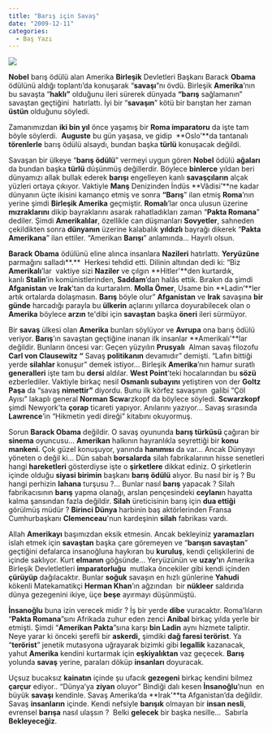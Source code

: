 ```yaml
---
title: "Barış için Savaş"
date: "2009-12-11"
categories: 
  - Baş Yazı
---
```


**![](../uploads/image/obamaMOS0202_468x558.jpg)**

**Nobel** barış ödülü alan Amerika **Birleşik** Devletleri Başkanı Barack **Obama** ödülünü aldığı toplantı’da konuşarak “**savaşı**”nı övdü. Birleşik **Amerika**’nın bu savaşta “**haklı”** olduğunu ileri sürerek dünyada **“barış** sağlamanın” savaştan geçtiğini  hatırlattı. İyi bir “**savaşın**” kötü bir barıştan her zaman **üstün** olduğunu söyledi.

Zamanımızdan **iki bin yıl** önce yaşamış bir **Roma imparatoru** da işte tam  böyle söylerdi.  **Auguste** bu gün yaşasa, ve gidip  **Oslo’**da tantanalı **törenlerle** barış ödülü alsaydı, bundan başka **türlü** konuşacak değildi.

Savaşan bir ülkeye “**barış ödülü**” vermeyi uygun gören **Nobel** ödülü **ağaları** da bundan başka **türlü** düşünmüş değillerdir. Böylece **binlerce** yıldan beri dünyamızı allak bullak ederek **barışı** engelleyen kanlı **savaşçıların** alçak yüzleri ortaya çıkıyor. Vaktiyle **Manş** Denizinden İndüs **Vâdisi’**ne kadar dünyanın üçte ikisini kamanço etmiş ve sonra **“Barış**” ilan etmiş **Roma**’nın yerine şimdi **Birleşik Amerika** geçmiştir. **Romalı**’lar onca ulusun üzerine **mızraklarını** dikip bayraklarını asarak rahatladıkları zaman “**Pakta Romana**” dediler. Şimdi **Amerikalılar**, özellikle can düşmanları **Sovyetler**, sahneden çekildikten sonra **dünyanın** üzerine kalabalık **yıldızlı** bayrağı dikerek “**Pakta Amerikana**” ilan ettiler. “Amerikan **Barışı**” anlamında... Hayırlı olsun.

**Barack Obama** ödülünü eline alınca insanlara **Nazileri** hatırlattı. **Yeryüzüne** parmağını salladı**.**  Herkesi tehdid etti. Dilinin altından dedi ki: “Biz **Amerikalı**’lar  vaktiye sizi **Naziler** ve çılgın **Hitler'**den kurtardık, kanlı **Stalin**’in komünistlerinden, **Saddam**’dan halâs ettik. Bırakın da şimdi **Afganistan** ve **Irak**'tan da kurtaralım. **Molla Ömer**, Usame bin **Ladin’**ler artık ortalarda dolaşmasın. **Barış** böyle olur” **Afganistan** ve **Irak** savaşına **bir günde** harcadığı parayla bu **ülkerin** açlarını yıllarca doyurabilecek olan o **Amerika** böylece **arzın** te'dibi için **savaştan** başka **öneri** ileri sürmüyor.

Bir **savaş** ülkesi olan **Amerika** bunları söylüyor ve **Avrupa** ona barış ödülü veriyor. **Barış**’ın savaştan geçtiğine inanan ilk insanlar **Amerikalı'**lar değildir. Bunların öncesi var: Geçen yüzyılın **Prusyalı**  Alman savaş filozofu **Carl von Clausewitz “** Savaş **politikanın** devamıdır” demişti. “Lafın bittiği yerde **silahlar** konuşur” demek istiyor… Birleşik **Amerika**’nın hamur suratlı **generalleri** işte tam bu **dersi** aldılar. **West Point**’teki hocalarından bu **sözü** ezberlediler. Vaktiyle birkaç nesil **Osmanlı subayını** yetiştiren von der **Goltz Paşa** da “savaş **nimettir”** diyordu. Bunu ilk körfez savaşının  galibi “Çöl Ayısı” lakaplı general **Norman Scwa**rzkopf da böylece söyledi. **Scwarzkopf** şimdi Newyork’ta **çorap** ticareti yapıyor. Anılarını yazıyor... Savaş sırasında **Lawrence**’in “Hikmetin yedi direği” kitabını okuyormuş.

Sorun **Barack Obama** değildir. O savaş oyununda **barış türküsü** çağıran bir **sinema** oyuncusu… **Amerikan** halkının hayranlıkla seyrettiği bir **konu mankeni**. Çok güzel konuşuyor, yanında **hanımısı** da var... Ancak Dünyayı yöneten o değil ki... Dün sabah **borsalarda** silah fabrikalarının hisse senetleri hangi **hareketleri** gösterdiyse işte o **şirketlere** dikkat ediniz. O şirketlerin içinde olduğu **siyasi birimin** başkanı **barış ödülü** alıyor. Bu nasıl bir iş ? Bu hangi perhizin **lahana** turşusu ?… Bunlar nasıl **barış** yapacak ? Silah fabrikacısının **barış** yapma olanağı, arslan pençesindeki **ceylanı**n hayatta kalma şansından fazla değildir. **Silah** üreticisinin barış için **dua ettiği** görülmüş müdür ? **Birinci Dünya** harbinin baş aktörlerinden Fransa Cumhurbaşkanı **Clemenceau**'nun kardeşinin **silah** fabrikası vardı.

Allah **Amerikayı** başımızdan eksik etmesin. Ancak bekleyiniz **yaramazları** islah etmek için **savaştan** başka çare göremeyen ve “**barışın savaştan**” geçtiğini defalarca insanoğluna haykıran bu **kuruluş**, kendi çelişkilerini de içinde saklıyor. Kurt **elmanın** göğsünde… Yeryüzünün ve **uzay'ı**n Amerika Birleşik Devletletleri **imparatorluğu**  mutlaka öncekiler gibi kendi içinden **çürüyüp** dağılacaktır. Bunlar **soğuk** savaşın en hızlı günlerine **Yahudi** kökenli Matekamatikçi **Herman Khan**’ın ağzından  bir **nükleer** saldırıda dünya gezegenini ikiye, üçe **beşe** ayırmayı düşünmüştü.

**İnsanoğlu** buna izin verecek midir ? İş bir yerde **dibe** vuracaktır. Roma’lıların “**Pakta Romana**”sını Afrikada zuhur eden zenci **Anibal** birkaç yılda yerle bir etmişti. Şimdi “**Amerikan Pakta**”sına karşı **bin Ladin** aynı hizmete taliptir. Neye yarar ki önceki şerefli bir **askerdi,** şimdiki **dağ faresi terörist**. Ya “**terörist**” jenetik mutasyona uğrayarak bizimki gibi **legallik** kazanacak, yahut **Amerika** kendini kurtarmak için **eşkiyalıktan** vaz geçecek. **Barış** yolunda **savaş** yerine, paraları döküp **insanları** doyuracak. 

Uçsuz bucaksız **kainatın** içinde şu ufacık **gezegeni** birkaç kendini bilmez **çarçur** ediyor.. “Dünya’ya **ziyan** oluyor” Bindiği dalı kesen **İnsanoğlu**’nun  en büyük **savaşı** kendinle. Savaş Amerika’da **Irak'**ta Afganistan’da değildir. Savaş **insanların** içinde. Kendi nefsiyle **barışık** olmayan bir **insan nesli**, evrensel **barışa** nasıl ulaşsın ?  Belki **gelecek** bir başka nesille…  Sabırla **Bekleyeceğiz**.

